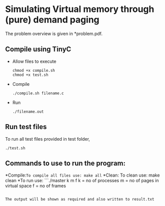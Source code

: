 # Simulating Virtual memory through (pure) demand paging
The problem overview is given in *problem.pdf.

Compile using TinyC
-------------------
* Allow files to execute

  ```
  chmod +x compile.sh
  chmod +x test.sh
  ```
* Compile
  
  ```
  ./compile.sh filename.c
  ```
* Run

  ```
  ./filename.out
  ```
  
Run test files
--------------
To run all test files provided in test folder,

```
./test.sh
```



Commands to use to run the program:
-----------------------------------
*Compile:```To compile all files use: make all```
*Clean: To clean use: make clean
*To run use: ```./master k m f
		k = no of processes
		m = no of pages in virtual space
		f = no of frames
```

The output will be shown as required and also written to result.txt
